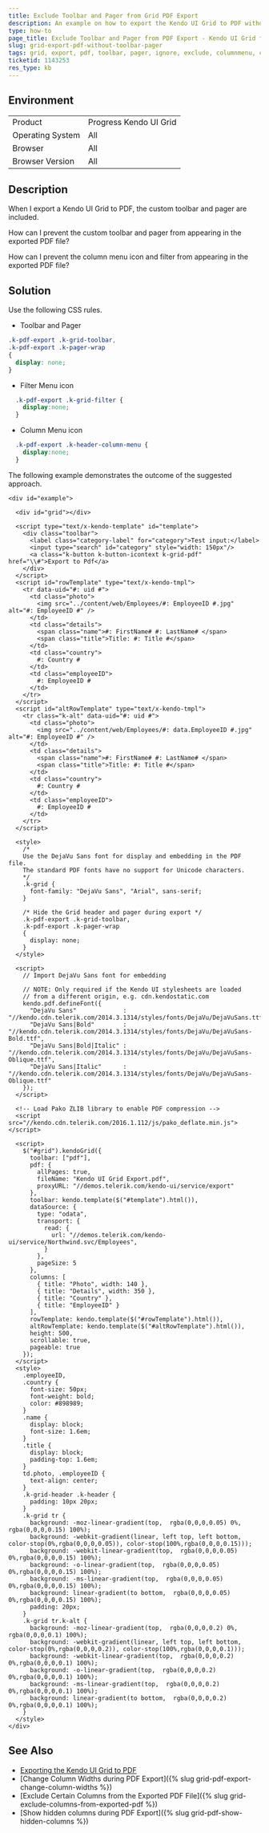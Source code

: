 ```yaml
---
title: Exclude Toolbar and Pager from Grid PDF Export
description: An example on how to export the Kendo UI Grid to PDF without the toolbar and pager.
type: how-to
page_title: Exclude Toolbar and Pager from PDF Export - Kendo UI Grid for jQuery
slug: grid-export-pdf-without-toolbar-pager
tags: grid, export, pdf, toolbar, pager, ignore, exclude, columnmenu, column, menu, filter, icon
ticketid: 1143253
res_type: kb
---
```


## Environment

<table>
 <tr>
  <td>Product</td>
  <td>Progress Kendo UI Grid</td>
 </tr>
 <tr>
  <td>Operating System</td>
  <td>All</td>
 </tr>
 <tr>
  <td>Browser</td>
  <td>All</td>
 </tr>
 <tr>
  <td>Browser Version</td>
  <td>All</td>
 </tr>
</table>

## Description

When I export a Kendo UI Grid to PDF, the custom toolbar and pager are included.

How can I prevent the custom toolbar and pager from appearing in the exported PDF file?

How can I prevent the column menu icon and filter from appearing in the exported PDF file?

## Solution

Use the following CSS rules.

- Toolbar and Pager

```css
.k-pdf-export .k-grid-toolbar,
.k-pdf-export .k-pager-wrap
{
  display: none;
}
```
- Filter Menu icon

```css
  .k-pdf-export .k-grid-filter {
    display:none;
  }
```

- Column Menu icon

```css
  .k-pdf-export .k-header-column-menu {
    display:none;
  }
```

The following example demonstrates the outcome of the suggested approach.

```dojo
<div id="example">

  <div id="grid"></div>

  <script type="text/x-kendo-template" id="template">
    <div class="toolbar">
      <label class="category-label" for="category">Test input:</label>
      <input type="search" id="category" style="width: 150px"/>
      <a class="k-button k-button-icontext k-grid-pdf" href="\\#">Export to Pdf</a>
    </div>
  </script>
  <script id="rowTemplate" type="text/x-kendo-tmpl">
    <tr data-uid="#: uid #">
      <td class="photo">
        <img src="../content/web/Employees/#: EmployeeID #.jpg" alt="#: EmployeeID #" />
      </td>
      <td class="details">
        <span class="name">#: FirstName# #: LastName# </span>
        <span class="title">Title: #: Title #</span>
      </td>
      <td class="country">
        #: Country #
      </td>
      <td class="employeeID">
        #: EmployeeID #
      </td>
    </tr>
  </script>
  <script id="altRowTemplate" type="text/x-kendo-tmpl">
    <tr class="k-alt" data-uid="#: uid #">
      <td class="photo">
        <img src="../content/web/Employees/#: data.EmployeeID #.jpg" alt="#: EmployeeID #" />
      </td>
      <td class="details">
        <span class="name">#: FirstName# #: LastName# </span>
        <span class="title">Title: #: Title #</span>
      </td>
      <td class="country">
        #: Country #
      </td>
      <td class="employeeID">
        #: EmployeeID #
      </td>
    </tr>
  </script>

  <style>
    /*
    Use the DejaVu Sans font for display and embedding in the PDF file.
    The standard PDF fonts have no support for Unicode characters.
    */
    .k-grid {
      font-family: "DejaVu Sans", "Arial", sans-serif;
    }

    /* Hide the Grid header and pager during export */
    .k-pdf-export .k-grid-toolbar,
    .k-pdf-export .k-pager-wrap
    {
      display: none;
    }
  </style>

  <script>
    // Import DejaVu Sans font for embedding

    // NOTE: Only required if the Kendo UI stylesheets are loaded
    // from a different origin, e.g. cdn.kendostatic.com
    kendo.pdf.defineFont({
      "DejaVu Sans"             : "//kendo.cdn.telerik.com/2014.3.1314/styles/fonts/DejaVu/DejaVuSans.ttf",
      "DejaVu Sans|Bold"        : "//kendo.cdn.telerik.com/2014.3.1314/styles/fonts/DejaVu/DejaVuSans-Bold.ttf",
      "DejaVu Sans|Bold|Italic" : "//kendo.cdn.telerik.com/2014.3.1314/styles/fonts/DejaVu/DejaVuSans-Oblique.ttf",
      "DejaVu Sans|Italic"      : "//kendo.cdn.telerik.com/2014.3.1314/styles/fonts/DejaVu/DejaVuSans-Oblique.ttf"
    });
  </script>

  <!-- Load Pako ZLIB library to enable PDF compression -->
  <script src="//kendo.cdn.telerik.com/2016.1.112/js/pako_deflate.min.js"></script>

  <script>
    $("#grid").kendoGrid({
      toolbar: ["pdf"],
      pdf: {
        allPages: true,
        fileName: "Kendo UI Grid Export.pdf",
        proxyURL: "//demos.telerik.com/kendo-ui/service/export"
      },
      toolbar: kendo.template($("#template").html()),
      dataSource: {
        type: "odata",
        transport: {
          read: {
            url: "//demos.telerik.com/kendo-ui/service/Northwind.svc/Employees",
          }
        },
        pageSize: 5
      },
      columns: [
        { title: "Photo", width: 140 },
        { title: "Details", width: 350 },
        { title: "Country" },
        { title: "EmployeeID" }
      ],
      rowTemplate: kendo.template($("#rowTemplate").html()),
      altRowTemplate: kendo.template($("#altRowTemplate").html()),
      height: 500,
      scrollable: true,
      pageable: true
    });
  </script>
  <style>
    .employeeID,
    .country {
      font-size: 50px;
      font-weight: bold;
      color: #898989;
    }
    .name {
      display: block;
      font-size: 1.6em;
    }
    .title {
      display: block;
      padding-top: 1.6em;
    }
    td.photo, .employeeID {
      text-align: center;
    }
    .k-grid-header .k-header {
      padding: 10px 20px;
    }
    .k-grid tr {
      background: -moz-linear-gradient(top,  rgba(0,0,0,0.05) 0%, rgba(0,0,0,0.15) 100%);
      background: -webkit-gradient(linear, left top, left bottom, color-stop(0%,rgba(0,0,0,0.05)), color-stop(100%,rgba(0,0,0,0.15)));
      background: -webkit-linear-gradient(top,  rgba(0,0,0,0.05) 0%,rgba(0,0,0,0.15) 100%);
      background: -o-linear-gradient(top,  rgba(0,0,0,0.05) 0%,rgba(0,0,0,0.15) 100%);
      background: -ms-linear-gradient(top,  rgba(0,0,0,0.05) 0%,rgba(0,0,0,0.15) 100%);
      background: linear-gradient(to bottom,  rgba(0,0,0,0.05) 0%,rgba(0,0,0,0.15) 100%);
      padding: 20px;
    }
    .k-grid tr.k-alt {
      background: -moz-linear-gradient(top,  rgba(0,0,0,0.2) 0%, rgba(0,0,0,0.1) 100%);
      background: -webkit-gradient(linear, left top, left bottom, color-stop(0%,rgba(0,0,0,0.2)), color-stop(100%,rgba(0,0,0,0.1)));
      background: -webkit-linear-gradient(top,  rgba(0,0,0,0.2) 0%,rgba(0,0,0,0.1) 100%);
      background: -o-linear-gradient(top,  rgba(0,0,0,0.2) 0%,rgba(0,0,0,0.1) 100%);
      background: -ms-linear-gradient(top,  rgba(0,0,0,0.2) 0%,rgba(0,0,0,0.1) 100%);
      background: linear-gradient(to bottom,  rgba(0,0,0,0.2) 0%,rgba(0,0,0,0.1) 100%);
    }
  </style>
</div>
```

## See Also

* [Exporting the Kendo UI Grid to PDF](https://docs.telerik.com/kendo-ui/controls/data-management/grid/export/pdf-export)
* [Change Column Widths during PDF Export]({% slug grid-pdf-export-change-column-widths %})
* [Exclude Certain Columns from the Exported PDF File]({% slug grid-exclude-columns-from-exported-pdf %})
* [Show hidden columns during PDF Export]({% slug grid-pdf-show-hidden-columns %})
